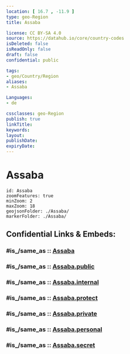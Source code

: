```yaml
---
location: [ 16.7 , -11.9 ] 
type: geo-Region
title: Assaba

license: CC BY-SA 4.0
source: https://datahub.io/core/country-codes
isDeleted: false
isReadOnly: false
draft: false
confidential: public

tags:
- geo/Country/Region
aliases:
- Assaba

Languages:
- de

cssclasses: geo-Region
publish: true
linkTitle: 
keywords: 
layout: 
publishDate: 
expiryDate: 
---
```


# Assaba

```leaflet
id: Assaba
zoomFeatures: true 
minZoom: 2 
maxZoom: 18
geojsonFolder: ./Assaba/
markerFolder: ./Assaba/
```


## Confidential Links & Embeds: 

### #is_/same_as :: [Assaba](/_Standards/Earth/Continent/Africa/Africa~West/Mauritania/Regions~Mauritania/Assaba.md) 

### #is_/same_as :: [Assaba.public](/_public/Earth/Continent/Africa/Africa~West/Mauritania/Regions~Mauritania/Assaba.public.md) 

### #is_/same_as :: [Assaba.internal](/_internal/Earth/Continent/Africa/Africa~West/Mauritania/Regions~Mauritania/Assaba.internal.md) 

### #is_/same_as :: [Assaba.protect](/_protect/Earth/Continent/Africa/Africa~West/Mauritania/Regions~Mauritania/Assaba.protect.md) 

### #is_/same_as :: [Assaba.private](/_private/Earth/Continent/Africa/Africa~West/Mauritania/Regions~Mauritania/Assaba.private.md) 

### #is_/same_as :: [Assaba.personal](/_personal/Earth/Continent/Africa/Africa~West/Mauritania/Regions~Mauritania/Assaba.personal.md) 

### #is_/same_as :: [Assaba.secret](/_secret/Earth/Continent/Africa/Africa~West/Mauritania/Regions~Mauritania/Assaba.secret.md)

